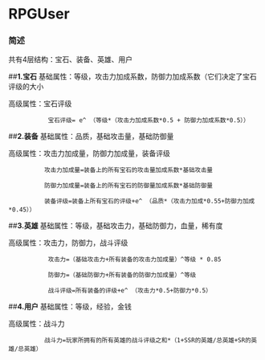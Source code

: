 # RPGUser

### 简述
共有4层结构：宝石、装备、英雄、用户


##**1.宝石**
  基础属性：等级，攻击力加成系数，防御力加成系数（它们决定了宝石评级的大小
  
  高级属性：宝石评级
  
               宝石评级= e^ （等级*（攻击力加成系数*0.5 + 防御力加成系数*0.5））
 
    
##**2.装备**
  基础属性：品质，基础攻击量，基础防御量
  
  高级属性：攻击力加成量，防御力加成量，装备评级
  
              攻击力加成量=装备上的所有宝石的攻击量加成系数*基础攻击量
              
              防御力加成量=装备上的所有宝石的防御量加成系数*基础防御量
              
              装备评级=装备上所有宝石的评级+e^ （品质*（攻击力加成*0.55+防御力加成*0.45））
           
  
##**3.英雄**
  基础属性：等级，基础攻击力，基础防御力，血量，稀有度
  
  高级属性：攻击力，防御力，战斗评级
  
               攻击力=（基础攻击力+所有装备的攻击力加成量）^等级 * 0.85
               
               防御力=（基础防御力+所有装备的防御力加成量）^等级
               
               战斗评级=所有装备的评级+e^ （攻击力*0.5+防御力*0.5）
  
  
##**4.用户**
  基础属性：等级，经验，金钱
  
  高级属性：战斗力
  
              战斗力=玩家所拥有的所有英雄的战斗评级之和*（1+SSR的英雄/总英雄+SR的英雄/总英雄）
